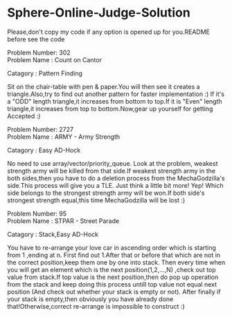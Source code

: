 # Sphere-Online-Judge-Solution
Please,don't copy my code if any option is opened up for you.README before see the code

Problem Number: 302 	
Problem Name : Count on Cantor

Catagory : Pattern Finding

Sit on the chair-table with pen & paper.You will then see it creates a triangle.Also,try to find out another pattern for faster implementation :) If it's a "ODD" length triangle,it increases from bottom to top.If it is "Even" length triangle,it increases from top to bottom.Now,gear up yourself for getting Accepted :) 

Problem Number: 2727 	
Problem Name : ARMY - Army Strength

Catagory : Easy AD-Hock

No need to use array/vector/priority_queue. Look at the problem, weakest strength army will be killed from that side.If weakest strength army in the both sides,then you have to do a deletion process from the MechaGodzilla's side.This process will give you a TLE. Just think a little bit more! Yep! Which side belongs to the strongest strength army will be won.If both side's strongest strength equal,this time MechaGodzilla will be lost :)  

Problem Number: 95 	
Problem Name : STPAR - Street Parade

Catagory : Stack,Easy AD-Hock

You have to re-arrange your love car in ascending order which is starting from 1 ,ending at n. First find out 1.After that or before that which are not in the correct position,keep them one by one into stack. Then every time when you will get an element which is the next position(1,2,...,N) ,check out top value from stack.If top value is the next position,then do pop up operation from the stack and keep doing this process untill top value not equal next position (And check out whether your stack is empty or not). After finally if your stack is empty,then obviously you have already  done that!Otherwise,correct re-arrange is impossible to construct :)  
